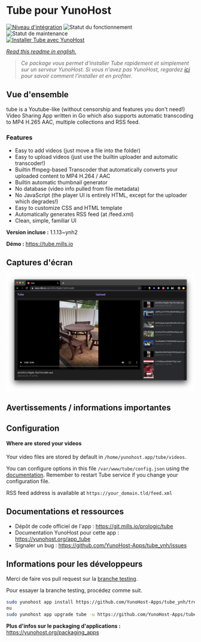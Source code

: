 <!--
N.B.: This README was automatically generated by https://github.com/YunoHost/apps/tree/master/tools/README-generator
It shall NOT be edited by hand.
-->

# Tube pour YunoHost

[![Niveau d'intégration](https://dash.yunohost.org/integration/tube.svg)](https://dash.yunohost.org/appci/app/tube) ![Statut du fonctionnement](https://ci-apps.yunohost.org/ci/badges/tube.status.svg) ![Statut de maintenance](https://ci-apps.yunohost.org/ci/badges/tube.maintain.svg)  
[![Installer Tube avec YunoHost](https://install-app.yunohost.org/install-with-yunohost.svg)](https://install-app.yunohost.org/?app=tube)

*[Read this readme in english.](./README.md)*

> *Ce package vous permet d'installer Tube rapidement et simplement sur un serveur YunoHost.
Si vous n'avez pas YunoHost, regardez [ici](https://yunohost.org/#/install) pour savoir comment l'installer et en profiter.*

## Vue d'ensemble

tube is a Youtube-like (without censorship and features you don't need!) Video Sharing App written in Go which also supports automatic transcoding to MP4 H.265 AAC, multiple collections and RSS feed.

### Features

- Easy to add videos (just move a file into the folder)
- Easy to upload videos (just use the builtin uploader and automatic transcoder!)
- Builtin ffmpeg-based Transcoder that automatically converts your uploaded content to MP4 H.264 / AAC
- Builtin automatic thumbnail generator
- No database (video info pulled from file metadata)
- No JavaScript (the player UI is entirely HTML, except for the uploader which degrades!)
- Easy to customize CSS and HTML template
- Automatically generates RSS feed (at /feed.xml)
- Clean, simple, familiar UI


**Version incluse :** 1.1.13~ynh2

**Démo :** https://tube.mills.io

## Captures d'écran

![Capture d'écran de Tube](./doc/screenshots/screenshot.png)

## Avertissements / informations importantes

## Configuration

#### Where are stored your videos

Your video files are stored by default in `/home/yunohost.app/tube/videos`.

You can configure options in this file `/var/www/tube/config.json` using the [documentation](https://git.mills.io/prologic/tube#configuration). Remember to restart Tube service if you change your configuration file.

RSS feed address is available at `https://your_domain.tld/feed.xml`

## Documentations et ressources

* Dépôt de code officiel de l'app : <https://git.mills.io/prologic/tube>
* Documentation YunoHost pour cette app : <https://yunohost.org/app_tube>
* Signaler un bug : <https://github.com/YunoHost-Apps/tube_ynh/issues>

## Informations pour les développeurs

Merci de faire vos pull request sur la [branche testing](https://github.com/YunoHost-Apps/tube_ynh/tree/testing).

Pour essayer la branche testing, procédez comme suit.

``` bash
sudo yunohost app install https://github.com/YunoHost-Apps/tube_ynh/tree/testing --debug
ou
sudo yunohost app upgrade tube -u https://github.com/YunoHost-Apps/tube_ynh/tree/testing --debug
```

**Plus d'infos sur le packaging d'applications :** <https://yunohost.org/packaging_apps>
